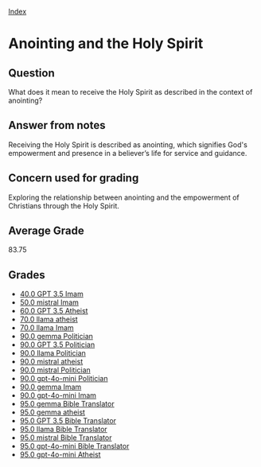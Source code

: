 
[Index](../index.md)
# Anointing and the Holy Spirit
## Question
What does it mean to receive the Holy Spirit as described in the context of anointing?

## Answer from notes
Receiving the Holy Spirit is described as anointing, which signifies God's empowerment and presence in a believer’s life for service and guidance.

## Concern used for grading
Exploring the relationship between anointing and the empowerment of Christians through the Holy Spirit.

## Average Grade
83.75

## Grades
 * [40.0 GPT 3.5 Imam](../answers/GPT_3.5_Imam/Anointing_and_the_Holy_Spirit.md)
 * [50.0 mistral Imam](../answers/mistral_Imam/Anointing_and_the_Holy_Spirit.md)
 * [60.0 GPT 3.5 Atheist](../answers/GPT_3.5_Atheist/Anointing_and_the_Holy_Spirit.md)
 * [70.0 llama atheist](../answers/llama_atheist/Anointing_and_the_Holy_Spirit.md)
 * [70.0 llama Imam](../answers/llama_Imam/Anointing_and_the_Holy_Spirit.md)
 * [90.0 gemma Politician](../answers/gemma_Politician/Anointing_and_the_Holy_Spirit.md)
 * [90.0 GPT 3.5 Politician](../answers/GPT_3.5_Politician/Anointing_and_the_Holy_Spirit.md)
 * [90.0 llama Politician](../answers/llama_Politician/Anointing_and_the_Holy_Spirit.md)
 * [90.0 mistral atheist](../answers/mistral_atheist/Anointing_and_the_Holy_Spirit.md)
 * [90.0 mistral Politician](../answers/mistral_Politician/Anointing_and_the_Holy_Spirit.md)
 * [90.0 gpt-4o-mini Politician](../answers/gpt-4o-mini_Politician/Anointing_and_the_Holy_Spirit.md)
 * [90.0 gemma Imam](../answers/gemma_Imam/Anointing_and_the_Holy_Spirit.md)
 * [90.0 gpt-4o-mini Imam](../answers/gpt-4o-mini_Imam/Anointing_and_the_Holy_Spirit.md)
 * [95.0 gemma Bible Translator](../answers/gemma_Bible_Translator/Anointing_and_the_Holy_Spirit.md)
 * [95.0 gemma atheist](../answers/gemma_atheist/Anointing_and_the_Holy_Spirit.md)
 * [95.0 GPT 3.5 Bible Translator](../answers/GPT_3.5_Bible_Translator/Anointing_and_the_Holy_Spirit.md)
 * [95.0 llama Bible Translator](../answers/llama_Bible_Translator/Anointing_and_the_Holy_Spirit.md)
 * [95.0 mistral Bible Translator](../answers/mistral_Bible_Translator/Anointing_and_the_Holy_Spirit.md)
 * [95.0 gpt-4o-mini Bible Translator](../answers/gpt-4o-mini_Bible_Translator/Anointing_and_the_Holy_Spirit.md)
 * [95.0 gpt-4o-mini Atheist](../answers/gpt-4o-mini_Atheist/Anointing_and_the_Holy_Spirit.md)

